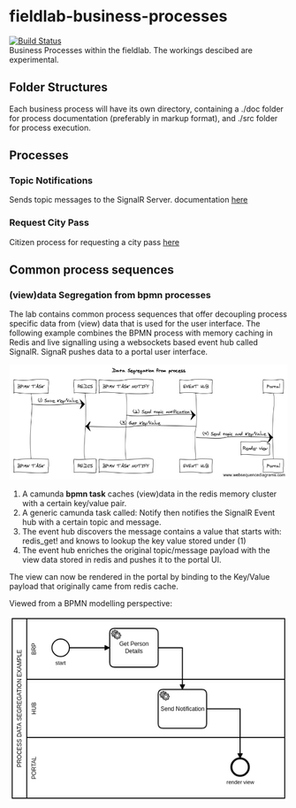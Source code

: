 # fieldlab-business-processes
[![Build Status](https://travis-ci.org/wigo4it/fieldlab-business-processes.svg?branch=master)](https://travis-ci.org/wigo4it/fieldlab-business-processes)  
Business Processes within the fieldlab. The workings descibed are experimental.

## Folder Structures

Each business process will have its own directory, containing a ./doc folder for process documentation (preferably in markup format), and ./src folder for process execution.

## Processes

### Topic Notifications
Sends topic messages to the SignalR Server.
documentation [here](./notification/README.md)

### Request City Pass
Citizen process for requesting a city pass [here](./city-pass/doc/readme.md)

## Common process sequences

### (view)data Segregation from bpmn processes

The lab contains common process sequences that offer decoupling process specific data from (view) data that is used for the user interface. The following example combines the BPMN process with memory caching in Redis and live signalling using a websockets based event hub called SignalR. SignaR pushes data to a portal user interface.

![data-segregation-from-process](./common/sequences/data-segregation-from-process.png)

1. A camunda **bpmn task** caches (view)data in the redis memory cluster with a certain key/value pair.
2. A generic camunda task called: Notify then notifies the SignalR Event hub with a certain topic and message.
3. The event hub discovers the message contains a value that starts with: redis_get! and knows to lookup the key value stored under (1)
4. The event hub enriches the original topic/message payload with the view data stored in redis and pushes it to the portal UI.

The view can now be rendered in the portal by binding to the Key/Value payload that originally came from redis cache.

Viewed from a BPMN modelling perspective:  

![data-segregation-from-process-bpmn](./common/sequences/data-segregation-from-process-bpmn.png)
